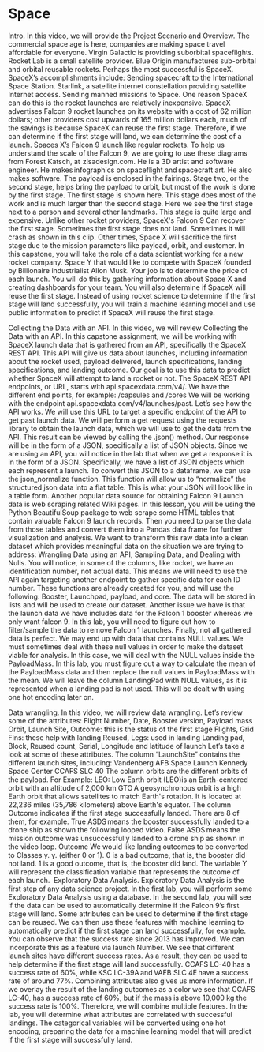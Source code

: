 # Space
Intro. In this video, we will provide the Project Scenario and Overview. The commercial space age is here, companies are making space travel affordable for everyone. Virgin Galactic is providing suborbital spaceflights. Rocket Lab is a small satellite provider. Blue Origin manufactures sub-orbital and orbital reusable rockets. Perhaps the most successful is SpaceX. SpaceX’s accomplishments include: Sending spacecraft to the International Space Station. Starlink, a satellite internet constellation providing satellite Internet access. Sending manned missions to Space. One reason SpaceX can do this is the rocket launches are relatively inexpensive. SpaceX advertises Falcon 9 rocket launches on its website with a cost of 62 million dollars; other providers cost upwards of 165 million dollars each, much of the savings is because SpaceX can reuse the first stage. Therefore, if we can determine if the first stage will land, we can determine the cost of a launch. Spaces X’s Falcon 9 launch like regular rockets. To help us understand the scale of the Falcon 9, we are going to use these diagrams from Forest Katsch, at  zlsadesign.com. He is a 3D artist and software engineer. He makes infographics on spaceflight and spacecraft art. He also makes software. The payload is enclosed in the fairings. Stage two, or the second stage, helps bring the payload to orbit, but most of the work is done by the first stage. The first stage is shown here. This stage does most of the work and is much larger than the second stage. Here we see the first stage next to a person and several other landmarks. This stage is quite large and expensive. Unlike other rocket providers, SpaceX's Falcon 9 Can recover the first stage. Sometimes the first stage does not land. Sometimes it will crash as shown in this clip. Other times, Space X will sacrifice the first stage due to the mission parameters like payload, orbit, and customer. In this capstone, you will take the role of a data scientist working for a new rocket company. Space Y that would like to compete with SpaceX founded by Billionaire industrialist Allon Musk. Your job is to determine the price of each launch. You will do this by gathering information about Space X and creating dashboards for your team. You will also determine if SpaceX will reuse the first stage. Instead of using rocket science to determine if the first stage will land successfully, you will train a machine learning model and use public information to predict if SpaceX will reuse the first stage.

Collecting the Data with an API. In this video, we will review Collecting the Data with an API. In this capstone assignment, we will be working with SpaceX launch data that is gathered from an API, specifically the SpaceX REST API. This API will give us data about launches, including information about the rocket used, payload delivered, launch specifications, landing specifications, and landing outcome. Our goal is to use this data to predict whether SpaceX will attempt to land a rocket or not. The SpaceX REST API endpoints, or URL, starts with api.spacexdata.com/v4/. We have the different end points, for example: /capsules and /cores We will be working with the endpoint api.spacexdata.com/v4/launches/past. Let’s see how the API works. We will use this URL to target a specific endpoint of the API to get past launch data. We will perform a get request using the requests library to obtain the launch data, which we will use to get the data from the API. This result can be viewed by calling the .json() method. Our response will be in the form of a JSON, specifically a list of JSON objects. Since we are using an API, you will notice in the lab that when we get a response it is in the form of a JSON. Specifically, we have a list of JSON objects which each represent a launch. To convert this JSON to a dataframe, we can use the json_normalize function. This function will allow us to “normalize” the structured json data into a flat table. This is what your JSON will look like in a table form. Another popular data source for obtaining Falcon 9 Launch data is web scraping related Wiki pages. In this lesson, you will be using the Python BeautifulSoup package to web scrape some HTML tables that contain valuable Falcon 9 launch records. Then you need to parse the data from those tables and convert them into a Pandas data frame for further visualization and analysis. We want to transform this raw data into a clean dataset which provides meaningful data on the situation we are trying to address: Wrangling Data using an API, Sampling Data, and Dealing with Nulls. You will notice, in some of the columns, like rocket, we have an identification number, not actual data. This means we will need to use the API again targeting another endpoint to gather specific data for each ID number. These functions are already created for you, and will use the following: Booster, Launchpad, payload, and core. The data will be stored in lists and will be used to create our dataset. Another issue we have is that the launch data we have includes data for the Falcon 1 booster whereas we only want falcon 9. In this lab, you will need to figure out how to filter/sample the data to remove Falcon 1 launches. Finally, not all gathered data is perfect. We may end up with data that contains NULL values. We must sometimes deal with these null values in order to make the dataset viable for analysis. In this case, we will deal with the NULL values inside the PayloadMass. In this lab, you must figure out a way to calculate the mean of the PayloadMass data and then replace the null values in PayloadMass with the mean. We will leave the column LandingPad with NULL values, as it is represented when a landing pad is not used. This will be dealt with using one hot encoding later on.

Data wrangling. In this video, we will review data wrangling. Let’s review some of the attributes: Flight Number, Date, Booster version, Payload mass Orbit, Launch Site, Outcome: this is the status of the first stage Flights, Grid Fins: these help with landing Reused, Legs: used in landing Landing pad, Block, Reused count, Serial, Longitude and latitude of launch Let’s take a look at some of these attributes. The column “LaunchSite” contains the different launch sites, including: Vandenberg AFB Space Launch Kennedy Space Center CCAFS SLC 40 The column orbits are the different orbits of the payload. For Example: LEO: Low Earth orbit (LEO)is an Earth-centered orbit with an altitude of 2,000 km GTO A geosynchronous orbit is a high Earth orbit that allows satellites to match Earth's rotation. It is located at 22,236 miles (35,786 kilometers) above Earth's equator. The column Outcome indicates if the first stage successfully landed. There are 8 of them, for example. True ASDS means the booster successfully landed to a drone ship as shown the following looped video. False ASDS means the mission outcome was unsuccessfully landed to a drone ship as shown in the video loop. Outcome We would like landing outcomes to be converted to Classes y. y. (either 0 or 1). 0 is a bad outcome, that is, the booster did not land. 1 is a good outcome, that is, the booster did land. The variable Y will represent the classification variable that represents the outcome of each launch.
​
Exploratory Data Analysis. Exploratory Data Analysis is the first step of any data science project. In the first lab, you will perform some Exploratory Data Analysis using a database. In the second lab, you will see if the data can be used to automatically determine if the Falcon 9’s first stage will land. Some attributes can be used to determine if the first stage can be reused. We can then use these features with machine learning to automatically predict if the first stage can land successfully, for example. You can observe that the success rate since 2013 has improved. We can incorporate this as a feature via launch Number. We see that different launch sites have different success rates. As a result, they can be used to help determine if the first stage will land successfully. CCAFS LC-40 has a success rate of 60%, while KSC LC-39A and VAFB SLC 4E have a success rate of around 77%. Combining attributes also gives us more information. If we overlay the result of the landing outcomes as a color we see that CCAFS LC-40, has a success rate of 60%, but if the mass is above 10,000 kg the success rate is 100%. Therefore, we will combine multiple features. In the lab, you will determine what attributes are correlated with successful landings. The categorical variables will be converted using one hot encoding, preparing the data for a machine learning model that will predict if the first stage will successfully land.
